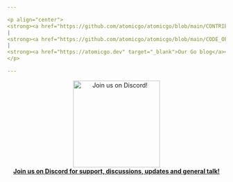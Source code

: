 ```yaml
---

<p align="center">
<strong><a href="https://github.com/atomicgo/atomicgo/blob/main/CONTRIBUTING.md" target="_blank">Contributing</a></strong>
|
<strong><a href="https://github.com/atomicgo/atomicgo/blob/main/CODE_OF_CONDUCT.md" target="_blank">Code of Conduct</a></strong>
|
<strong><a href="https://atomicgo.dev" target="_blank">Our Go blog</a></strong>
</p>

---
```


<p align="center">
<a href="https://discord.gg/vE2dNkfAmF">
<img width="200" src="https://user-images.githubusercontent.com/31022056/158916278-4504b838-7ecb-4ab9-a900-7dc002aade78.png" alt="Join us on Discord!" />
<br/>
<b>Join us on Discord for support, discussions, updates and general talk!</b>
</a>
</p>
